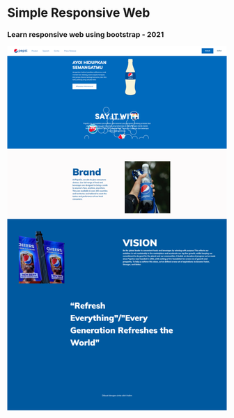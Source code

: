 # Simple Responsive Web
### Learn responsive web using bootstrap - 2021

<img width="1200" alt="full-page" src="https://github.com/Halimp07/simple-responsive-web/blob/main/images/full-page.png">
